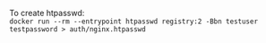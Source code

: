To create htpasswd:  
```docker run --rm --entrypoint htpasswd registry:2 -Bbn testuser testpassword > auth/nginx.htpasswd```